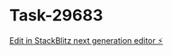 # Task-29683

[Edit in StackBlitz next generation editor ⚡️](https://stackblitz.com/~/github.com/kevin-turing/Task-29683)